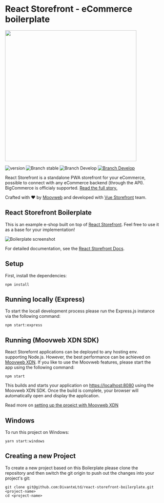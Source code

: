 # React Storefront - eCommerce boilerplate

<img src="https://divante.com/github/react-storefront/React%20Storefront%20Logo.png" width="430px" ></img>

![version](https://img.shields.io/badge/node-v8.x-blue.svg)
![Branch stable](https://img.shields.io/badge/stable%20branch-master-blue.svg)
![Branch Develop](https://img.shields.io/badge/dev%20branch-develop-blue.svg)
<a href="https://slack.reactstorefront.io">![Branch Develop](https://img.shields.io/badge/community%20chat-slack-FF1493.svg)</a>

React Storefront is a standalone PWA storefront for your eCommerce, possible to connect with any eCommerce backend (through the API). BigCommerce is officialy supported. <a href="">Read the full story.</a>

Crafted with ❤️ by <a href="https://moovweb.com">Moovweb</a> and developed with <a href="https://vuestorefront.io">Vue Storefront</a> team.

## React Storefront Boilerplate

This is an example e-shop built on top of [React Storefront](https://github.com/DivanteLtd/react-storefront). Feel free to use it as a base for your implementation!

![Boilerplate screenshot](https://divante.com/github/react-storefront/boilerplate-screenshot.png)

For detailed documentation, see the [React Storefront Docs](https://docs.reactstorefront.io).

## Setup

First, install the dependencies:

```
npm install
```

## Running locally (Express)

To start the locall development process please run the Express.js instance via the following command:

```
npm start:express
```

## Running (Moovweb XDN SDK)

React Storefornt applications can be deployed to any hosting env. supporting Node.js. However, the best performance can be achieved on [Moovweb XDN](http://moovweb.com). If you like to use the Moovweb features, please start the app using the following command:

```
npm start
```

This builds and starts your application on [https://localhost:8080](https://localhost:8080) using the Moovweb XDN SDK.  Once the build is complete, your browser will automatically open and display the application.

Read more on [setting up the proejct with Moovweb XDN](./MOOVWEB-SETUP.md)


## Windows

To run this project on Windows:

```
yarn start:windows
```

## Creating a new Project

To create a new project based on this Boilerplate please clone the repository and then switch the git origin to push out the changes into your project's git:

```
git clone git@github.com:DivanteLtd/react-storefront-boilerplate.git <project-name>
cd <project-name>
```


